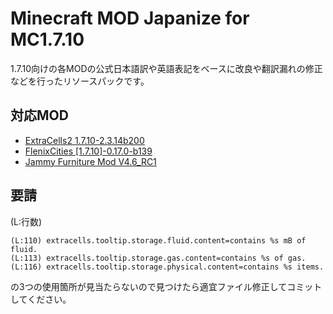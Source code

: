 # Minecraft MOD Japanize for MC1.7.10
1.7.10向けの各MODの公式日本語訳や英語表記をベースに改良や翻訳漏れの修正などを行ったリソースパックです。
## 対応MOD
- [ExtraCells2 1.7.10-2.3.14b200](https://www.curseforge.com/minecraft/mc-mods/extracells2/files/all?filter-game-version=2020709689%3A4449)
- [FlenixCities \[1.7.10\]-0.17.0-b139](https://www.curseforge.com/minecraft/mc-mods/flenixcities/files/all?filter-game-version=2020709689%3A4449)
- [Jammy Furniture Mod V4.6_RC1](https://bitbucket.org/Zuxelus/jammy_furniture_mod/downloads/)
## 要請
(L:行数)
```
(L:110) extracells.tooltip.storage.fluid.content=contains %s mB of fluid.
(L:113) extracells.tooltip.storage.gas.content=contains %s of gas.
(L:116) extracells.tooltip.storage.physical.content=contains %s items.
```
の3つの使用箇所が見当たらないので見つけたら適宜ファイル修正してコミットしてください。
